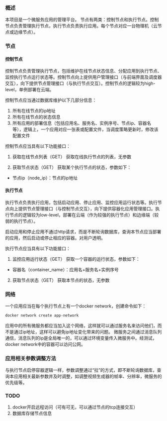 ### 概述
本项目是一个微服务应用的管理平台。
节点有两类：控制节点和执行节点。控制节点负责管理执行节点，执行节点负责执行应用。每个节点对应一台物理机（云节点或边缘节点）。

### 节点
#### 控制节点
控制节点负责管理执行节点，包括维护在线节点状态信息、分配应用到执行节点、监控执行节点运行状态等。控制节点向上提供用户管理接口（与前端界面及调度器交互），向下提供节点管理接口（与执行节点交互）。控制节点的逻辑较为high-level，单例部署在云端。

控制节点应当通过数据库维护以下几部分信息：
1. 所有在线节点的ip地址
2. 所有在线节点的状态信息
3. 所有应用的部署信息（包括应用名、服务名、实例序号、节点ip、容器名等），逻辑上，一个应用对应一张表或配置文件，当调度策略更新时，修改该配置文件

控制节点应当具有以下功能接口：

1. 获取在线节点列表（GET）
获取在线执行节点的列表，无参数

2. 获取节点状态（GET）
获取某个执行节点的状态，参数如下：
- 节点ip（node_ip）：节点的ip地址


#### 执行节点
执行节点负责执行应用，包括启动应用、停止应用、监控应用运行状态等。执行节点向上提供节点管理接口（与控制节点交互），向下提供容器化应用管理接口。执行节点的逻辑较为low-level，部署在云端（作为较强的执行节点）和边缘端（较弱的执行节点）。

启动应用和停止应用不通过http请求，而是不断轮询数据库，查询本节点应当部署的应用，然后启动或停止相应的容器。对用户透明。

执行节点应当具有以下功能接口：

<!-- 1. 启动应用（POST）
在本节点上启动一个docker容器，参数如下：
- 镜像名（image_name）：如video_generator，video_processor_stage_1等预先构建好的镜像
- 环境变量（env）：如消息队列的ip地址
- 端口映射（port_map）：宿主机端口-容器端口，仅aggregator需要
- 挂载目录（volume_map）：宿主机目录-容器目录，暂时不需要写
- 网络（network）：应用名，如head_up_test
- 容器名（container_name）：应用名+服务名+实例序号（全局唯一，由控制节点维护），如head_up_test_video_generator_1

2. 停止应用（POST）
停止一个容器，参数如下：
- 容器名（container_name）：应用名+服务名+实例序号 -->

1. 监控应用运行状态（GET）
获取一个容器的运行状态，参数如下：
- 容器名（container_name）：应用名+服务名+实例序号

2. 获取节点状态（GET）
获取本节点的状态，无参数

### 网络
一个应用应当在每个执行节点上有一个docker network，创建命令如下：
```bash
docker network create app-network
```
应用中的所有微服务都应当加入这个网络，这样就可以通过服务名来访问他们，而不是通过ip地址，这样可以避免ip地址变化带来的问题。
微服务之间通过消息队列通信，消息队列的ip是全局唯一的，可以通过环境变量传入微服务中。经测试，docker network中的容器可以访问公网。

### 应用相关参数调整方法
与执行节点启停容器逻辑一样，参数调整通过“拉”的方式，即不断轮询数据库，查询本应用相关最新参数并及时调整，如调整视频生成器的帧率、分辨率，微服务的优先级等。

### TODO
1. docker开启远程访问（可有可无，可以通过节点的tcp连接交互）
2. 数据库存储节点信息